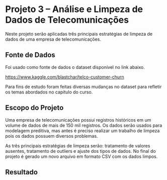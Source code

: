 # Projeto 3 – Análise e Limpeza de Dados de Telecomunicações

Neste projeto serão aplicadas três principais estratégias de limpeza de dados de uma empresa de telecomunicações.

## Fonte de Dados
Foi usado como fonte de dados o dataset disponível no link abaixo.

https://www.kaggle.com/blastchar/telco-customer-churn

Para fins de estudo foram feitas diversas mudanças no dataset para refletir os temas abordados no capítulo do curso.

## Escopo do Projeto
Uma empresa de telecomunicações possui registros históricos em um volume de dados de mais de 150 mil registros. Os dados serão usados para modelagem preditiva, mas antes é preciso realizar um trabalho de limpeza pois os dados possuem diversos problemas.

As três principais estratégias de limpeza serão: tratamento de valores ausentes, tratamento de outliers e ajuste dos tipos de dados. No final do projeto é gerado um novo arquivo em formato CSV com os dados limpos.

## Resultado

